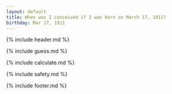 ```yaml
---
layout: default
title: When was I conceived if I was born on March 17, 1911?
birthday: Mar 17, 1911
---
```


{% include header.md %}

{% include guess.md %}

{% include calculate.md %}

{% include safety.md %}

{% include footer.md %}



